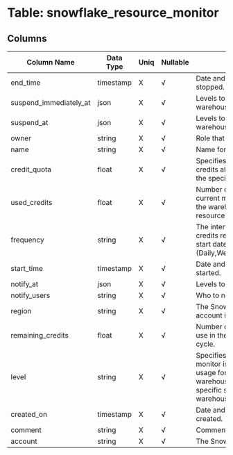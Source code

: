 # Table: snowflake_resource_monitor

## Columns 

|  Column Name   |  Data Type  | Uniq | Nullable | Description | 
|  ----  | ----  | ----  | ----  | ---- | 
| end_time | timestamp | X | √ | Date and time when the monitor was stopped. | 
| suspend_immediately_at | json | X | √ | Levels to which to suspend warehouse. | 
| suspend_at | json | X | √ | Levels to which to suspend warehouse. | 
| owner | string | X | √ | Role that owns the warehouse. | 
| name | string | X | √ | Name for warehouse. | 
| credit_quota | float | X | √ | Specifies the number of Snowflake credits allocated to the monitor for the specified frequency interval. | 
| used_credits | float | X | √ | Number of credits used in the current monthly billing cycle by all the warehouses associated with the resource monitor. | 
| frequency | string | X | √ | The interval at which the used credits reset relative to the specified start date (Daily,Weekly,Monthly,Yearly,Never). | 
| start_time | timestamp | X | √ | Date and time when the monitor was started. | 
| notify_at | json | X | √ | Levels to which to alert. | 
| notify_users | string | X | √ | Who to notify when alerting. | 
| region | string | X | √ | The Snowflake region in which the account is located. | 
| remaining_credits | float | X | √ | Number of credits still available to use in the current monthly billing cycle. | 
| level | string | X | √ | Specifies whether the resource monitor is used to monitor the credit usage for your entire Account (i.e. all warehouses in the account) or a specific set of individual warehouses. | 
| created_on | timestamp | X | √ | Date and time when the monitor was created. | 
| comment | string | X | √ | Comment for the warehouse. | 
| account | string | X | √ | The Snowflake account ID. | 


